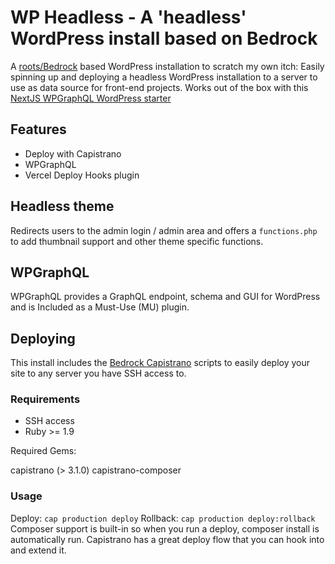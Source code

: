 # WP Headless - A 'headless' WordPress install based on Bedrock

A [roots/Bedrock](https://github.com/roots/bedrock) based WordPress installation to scratch my own itch: Easily spinning up and deploying a headless WordPress installation to a server to use as data source for front-end projects. Works out of the box with this [NextJS WPGraphQL WordPress starter](https://github.com/aderaaij/nextjs-wordpress-typescript)

## Features

- Deploy with Capistrano
- WPGraphQL
- Vercel Deploy Hooks plugin

## Headless theme

Redirects users to the admin login / admin area and offers a `functions.php` to add thumbnail support and other theme specific functions.

## WPGraphQL

WPGraphQL provides a GraphQL endpoint, schema and GUI for WordPress and is Included as a Must-Use (MU) plugin.

## Deploying

This install includes the [Bedrock Capistrano](https://github.com/roots/bedrock-capistrano) scripts to easily deploy your site to any server you have SSH access to.

### Requirements

- SSH access
- Ruby >= 1.9

Required Gems:

capistrano (> 3.1.0)
capistrano-composer

### Usage

Deploy: `cap production deploy`
Rollback: `cap production deploy:rollback`
Composer support is built-in so when you run a deploy, composer install is automatically run. Capistrano has a great deploy flow that you can hook into and extend it.
